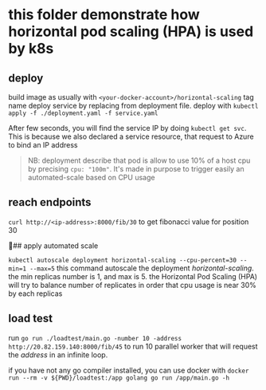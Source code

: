 # this folder demonstrate how horizontal pod scaling (HPA) is used by k8s

## deploy
build image as usually with `<your-docker-account>/horizontal-scaling` tag name
deploy service by replacing <your-docker-account> from deployment file.
deploy with `kubectl apply -f ./deployment.yaml -f service.yaml`

After few seconds, you will find the service IP by doing `kubectl get svc`. This is because we also declared a service resource, that request to Azure to bind an IP address

> NB: deployment describe that pod is allow to use 10% of a host cpu by precising `cpu: "100m"`. It's made in purpose to trigger easily an automated-scale based on CPU usage

## reach endpoints

`curl http://<ip-address>:8000/fib/30` to get fibonacci value for position 30

## apply automated scale

`kubectl autoscale deployment horizontal-scaling --cpu-percent=30 --min=1 --max=5`
this command autoscale the deployment *horizontal-scaling*. the min replicas number is 1, and max is 5. the Horizontal Pod Scaling (HPA) will try to balance number of replicates in order that cpu usage is near 30% by each replicas

## load test

run `go run ./loadtest/main.go -number 10 -address http://20.82.159.140:8000/fib/45` to run 10 parallel worker that will request the *address* in an infinite loop.

if you have not any go compiler installed, you can use docker with `docker run --rm -v ${PWD}/loadtest:/app golang go run /app/main.go -h`